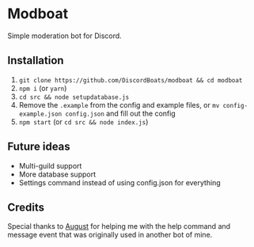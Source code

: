 # Modboat
Simple moderation bot for Discord.

## Installation
1. ``git clone https://github.com/DiscordBoats/modboat && cd modboat``
2. ``npm i`` (or ``yarn``)
3. ``cd src && node setupdatabase.js``
4. Remove the ``.example`` from the config and example files, or ``mv config-example.json config.json`` and fill out the config
5. ``npm start`` (or ``cd src && node index.js``)

## Future ideas
* Multi-guild support
* More database support
* Settings command instead of using config.json for everything

## Credits
Special thanks to [August](https://github.com/auguwu) for helping me with the help command and message event that was originally used in another bot of mine.
